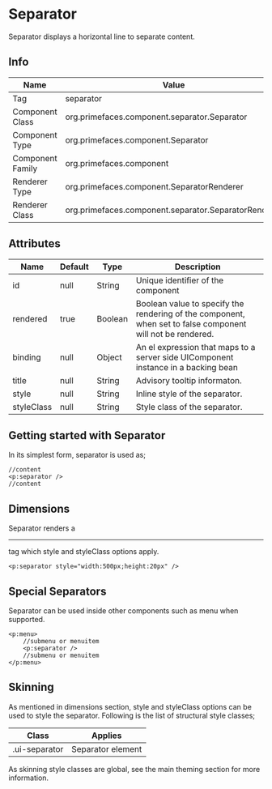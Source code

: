 # Separator

Separator displays a horizontal line to separate content.

## Info

| Name | Value |
| --- | --- |
| Tag | separator
| Component Class | org.primefaces.component.separator.Separator
| Component Type | org.primefaces.component.Separator
| Component Family | org.primefaces.component |
| Renderer Type | org.primefaces.component.SeparatorRenderer
| Renderer Class | org.primefaces.component.separator.SeparatorRenderer

## Attributes

| Name | Default | Type | Description | 
| --- | --- | --- | --- |
id | null | String | Unique identifier of the component
rendered | true | Boolean | Boolean value to specify the rendering of the component, when set to false component will not be rendered.
binding | null | Object | An el expression that maps to a server side UIComponent instance in a backing bean
title | null | String | Advisory tooltip informaton.
style | null | String | Inline style of the separator.
styleClass | null | String | Style class of the separator.

## Getting started with Separator
In its simplest form, separator is used as;

```xhtml
//content
<p:separator />
//content
```
## Dimensions
Separator renders a _<hr />_ tag which style and styleClass options apply.


```xhtml
<p:separator style="width:500px;height:20px" />
```
## Special Separators
Separator can be used inside other components such as menu when supported.

```xhtml
<p:menu>
    //submenu or menuitem
    <p:separator />
    //submenu or menuitem
</p:menu>
```
## Skinning
As mentioned in dimensions section, style and styleClass options can be used to style the separator.
Following is the list of structural style classes;

| Class | Applies | 
| --- | --- | 
.ui-separator | Separator element

As skinning style classes are global, see the main theming section for more information.

